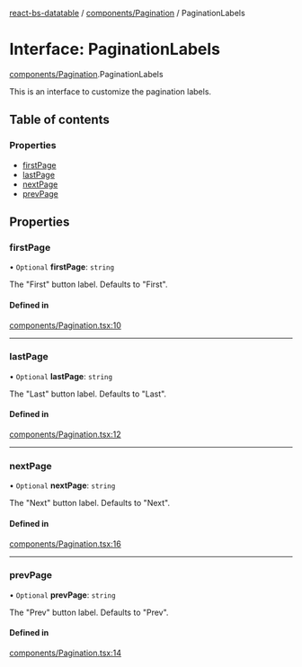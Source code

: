 [react-bs-datatable](../README.md) / [components/Pagination](../modules/components_Pagination.md) / PaginationLabels

# Interface: PaginationLabels

[components/Pagination](../modules/components_Pagination.md).PaginationLabels

This is an interface to customize the pagination labels.

## Table of contents

### Properties

- [firstPage](components_Pagination.PaginationLabels.md#firstpage)
- [lastPage](components_Pagination.PaginationLabels.md#lastpage)
- [nextPage](components_Pagination.PaginationLabels.md#nextpage)
- [prevPage](components_Pagination.PaginationLabels.md#prevpage)

## Properties

### firstPage

• `Optional` **firstPage**: `string`

The "First" button label. Defaults to "First".

#### Defined in

[components/Pagination.tsx:10](https://github.com/imballinst/react-bs-datatable/blob/43c9b27/src/components/Pagination.tsx#L10)

___

### lastPage

• `Optional` **lastPage**: `string`

The "Last" button label. Defaults to "Last".

#### Defined in

[components/Pagination.tsx:12](https://github.com/imballinst/react-bs-datatable/blob/43c9b27/src/components/Pagination.tsx#L12)

___

### nextPage

• `Optional` **nextPage**: `string`

The "Next" button label. Defaults to "Next".

#### Defined in

[components/Pagination.tsx:16](https://github.com/imballinst/react-bs-datatable/blob/43c9b27/src/components/Pagination.tsx#L16)

___

### prevPage

• `Optional` **prevPage**: `string`

The "Prev" button label. Defaults to "Prev".

#### Defined in

[components/Pagination.tsx:14](https://github.com/imballinst/react-bs-datatable/blob/43c9b27/src/components/Pagination.tsx#L14)
